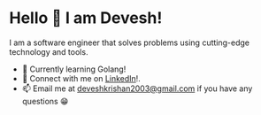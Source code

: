 # Hello 👋 I am Devesh!
I am a software engineer that solves problems using cutting-edge technology and tools.

- 🌱 Currently learning Golang!
- 🤝 Connect with me on [LinkedIn](https://www.linkedin.com/in/deveshkrishan/)!.
- 📫 Email me at deveshkrishan2003@gmail.com if you have any questions 😁

<!--
**DeveshKrishan/DeveshKrishan** is a ✨ _special_ ✨ repository because its `README.md` (this file) appears on your GitHub profile.

Here are some ideas to get you started:

- 🔭 I’m currently working on ...
- 🌱 I’m currently learning ...
- 👯 I’m looking to collaborate on ...
- 🤔 I’m looking for help with ...
- 💬 Ask me about ...
- 📫 How to reach me: ...
- 😄 Pronouns: ...
- ⚡ Fun fact: ...
-->
